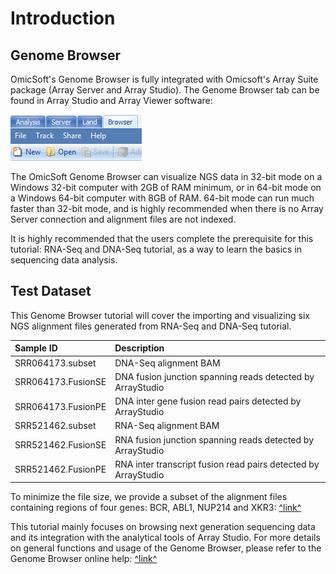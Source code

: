 # Introduction

## Genome Browser

OmicSoft's Genome Browser is fully integrated with Omicsoft's Array Suite package (Array Server and Array Studio). The Genome Browser tab can be found in Array Studio and Array Viewer software:

![image9_png](images/image9.png)

The OmicSoft Genome Browser can visualize NGS data in 32-bit mode on a Windows 32-bit computer with 2GB of RAM minimum, or in 64-bit mode on a Windows 64-bit computer with 8GB of RAM.
64-bit mode can run much faster than 32-bit mode, and is highly recommended when there is no Array Server connection and alignment files are not indexed.

It is highly recommended that the users complete the prerequisite for this tutorial: RNA-Seq and DNA-Seq tutorial, as a way to learn the basics in sequencing data analysis.

## Test Dataset

This Genome Browser tutorial will cover the importing and visualizing six NGS alignment files generated from RNA-Seq and DNA-Seq tutorial.

| Sample ID          | Description                                                    |
|:-------------------|:---------------------------------------------------------------|
| SRR064173.subset   | DNA-Seq alignment BAM                                          |
| SRR064173.FusionSE | DNA fusion junction spanning reads detected by ArrayStudio     |
| SRR064173.FusionPE | DNA inter gene fusion read pairs detected by ArrayStudio       |
| SRR521462.subset   | RNA-Seq alignment BAM                                          |
| SRR521462.FusionSE | RNA fusion junction spanning reads detected by ArrayStudio     |
| SRR521462.FusionPE | RNA inter transcript fusion read pairs detected by ArrayStudio |

To minimize the file size, we provide a subset of the alignment files containing regions of four genes: BCR, ABL1, NUP214 and XKR3:
[^link^](http://omicsoft.com/downloads/data/tutorial/GenomeBrowser.zip )

This tutorial mainly focuses on browsing next generation sequencing data and its integration with the analytical tools of Array Studio.
For more details on general functions and usage of the Genome Browser, please refer to the Genome Browser online help:
[^link^](http://www.arrayserver.com/wiki/index.php?title=GenomeBrowser_Online_Help )
